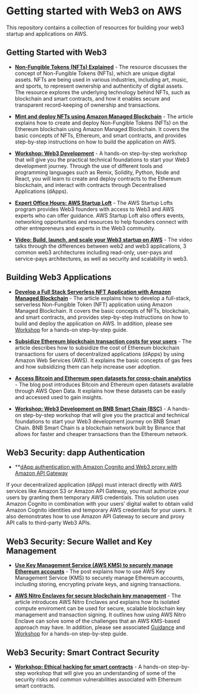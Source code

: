 # Getting started with Web3 on AWS

This repository contains a collection of resources for building your web3 startup and applications on AWS.

## Getting Started with Web3 

* **[Non-Fungible Tokens (NFTs) Explained](https://aws.amazon.com/blockchain/nfts-explained/)** - The resource discusses the concept of Non-Fungible Tokens (NFTs), which are unique digital assets. NFTs are being used in various industries, including art, music, and sports, to represent ownership and authenticity of digital assets. The resource explores the underlying technology behind NFTs, such as blockchain and smart contracts, and how it enables secure and transparent record-keeping of ownership and transactions.

* **[Mint and deploy NFTs using Amazon Managed Blockchain](https://aws.amazon.com/blogs/database/mint-and-deploy-nfts-to-the-ethereum-blockchain-using-amazon-managed-blockchain/)** - The article explains how to create and deploy Non-Fungible Tokens (NFTs) on the Ethereum blockchain using Amazon Managed Blockchain. It covers the basic concepts of NFTs, Ethereum, and smart contracts, and provides step-by-step instructions on how to build the application on AWS.

* **[Workshop: Web3 Development](https://catalog.workshops.aws/web3dev/)** - A hands-on step-by-step workshop that will give you the practical technical foundations to start your Web3 development journey. Through the use of different tools and programming languages such as Remix, Solidity, Python, Node and React, you will learn to create and deploy contracts to the Ethereum blockchain, and interact with contracts through Decentralised Applications (dApps).
 
* **[Expert Office Hours: AWS Startup Loft](https://aws-startup-lofts.com/meet-aws-expert)** - The AWS Startup Lofts program provides Web3 founders with access to Web3 and AWS experts who can offer guidance. AWS Startup Loft also offers events, networking opportunities and resources to help founders connect with other entrepreneurs and experts in the Web3 community.

* **[Video: Build, launch, and scale your Web3 startup on AWS](https://www.youtube.com/watch?v=UcwuTkN15Uc)** - The video talks through the differences between web2 and web3 applications, 3 common web3 architectures including read-only, user-pays and service-pays architectures, as well as security and scalability in web3.

## Building Web3 Applications

* **[Develop a Full Stack Serverless NFT Application with Amazon Managed Blockchain](https://aws.amazon.com/blogs/database/part-1-develop-a-full-stack-serverless-nft-application-with-amazon-managed-blockchain/)** - The article explains how to develop a full-stack, serverless Non-Fungible Token (NFT) application using Amazon Managed Blockchain. It covers the basic concepts of NFTs, blockchain, and smart contracts, and provides step-by-step instructions on how to build and deploy the application on AWS. In addition, please see [Workshop](https://catalog.us-east-1.prod.workshops.aws/workshops/fa60245b-9832-4910-8183-0616997a9ebf/en-US) for a hands-on step-by-step guide.

* **[Subsidize Ethereum blockchain transaction costs for your users](https://aws.amazon.com/blogs/database/subsidize-ethereum-blockchain-transaction-costs-for-your-users/)** - The article describes how to subsidize the cost of Ethereum blockchain transactions for users of decentralized applications (dApps) by using Amazon Web Services (AWS). It explains the basic concepts of gas fees and how subsidizing them can help increase user adoption.

* **[Access Bitcoin and Ethereum open datasets for cross-chain analytics](https://aws.amazon.com/blogs/database/access-bitcoin-and-ethereum-open-datasets-for-cross-chain-analytics/)** - The blog post introduces Bitcoin and Ethereum open datasets available through AWS Open Data. It explains how these datasets can be easily and accessed used to gain insights. 

* **[Workshop: Web3 Development on BNB Smart Chain (BSC)](https://catalog.workshops.aws/web3dev-bsc)** - A hands-on step-by-step workshop that will give you the practical and technical foundations to start your Web3 development journey on BNB Smart Chain. BNB Smart Chain is a blockchain network built by Binance that allows for faster and cheaper transactions than the Ethereum network.

## Web3 Security: dapp Authentication

* **[dApp authentication with Amazon Cognito and Web3 proxy with Amazon API Gateway](https://aws.amazon.com/blogs/architecture/dapp-authentication-with-amazon-cognito-and-web3-proxy-with-amazon-api-gateway/)

If your decentralized application (dApp) must interact directly with AWS services like Amazon S3 or Amazon API Gateway, you must authorize your users by granting them temporary AWS credentials. This solution uses Amazon Cognito in combination with your users’ digital wallet to obtain valid Amazon Cognito identities and temporary AWS credentials for your users. It also demonstrates how to use Amazon API Gateway to secure and proxy API calls to third-party Web3 APIs.

## Web3 Security: Secure Wallet and Key Management

* **[Use Key Management Service (AWS KMS) to securely manage Ethereum accounts](https://aws.amazon.com/blogs/database/part1-use-aws-kms-to-securely-manage-ethereum-accounts/)** - The post explains how to use AWS Key Management Service (KMS) to securely manage Ethereum accounts, including storing, encrypting private keys, and signing transactions. 

* **[AWS Nitro Enclaves for secure blockchain key management](https://aws.amazon.com/blogs/database/part-1-aws-nitro-enclaves-for-secure-blockchain-key-management/)** - The article introduces AWS Nitro Enclaves and explains how its isolated compute enviroment can be used for secure, scalable blockchain key management and transaction signing. It outlines how using AWS Nitro Enclave can solve some of the challenges that an AWS KMS-based approach may have. In addition, please see associated [Guidance](https://aws.amazon.com/solutions/guidance/secure-blockchain-key-management-with-aws-nitro-enclaves/) and [Workshop](https://catalog.us-east-1.prod.workshops.aws/workshops/43e486ba-8d4c-40c3-a497-beb9109a9f2c/en-US) for a hands-on step-by-step guide. 

## Web3 Security: Smart Contract Security

* **[Workshop: Ethical hacking for smart contracts](https://catalog.workshops.aws/web3-ethical-hacking/)** -  A hands-on step-by-step workshop that will give you an understanding of some of the security risks and common vulnerabilities associated with Ethereum smart contracts. 




